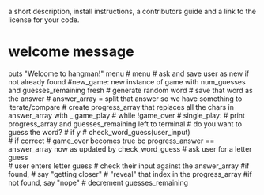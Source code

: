 a short description,
 install instructions, 
 a contributors guide 
 and a link to the license for your code.

 # welcome message
puts "Welcome to hangman!"
menu # menu
    # ask and save user as new if not already found 
     #new_game: new instance of game with num_guesses and guesses_remaining fresh
         # generate random word  # save that word as the answer
    # answer_array = split that answer so we have something to iterate/compare
    # create progress_array that replaces all the chars in answer_array with _
game_play
    # while !game_over
         # single_play: 
                    # print progress_array and guesses_remaining left to terminal
                    # do you want to guess the word?
                        # if y
                            # check_word_guess(user_input)  
                            # if correct
                                # game_over becomes true bc progress_answer == answer_array now as updated by check_word_guess
                    # ask user for a letter guess  
                    # user enters letter guess
                    # check their input against the answer_array
                        #if found, 
                            # say "getting closer"
                            #  "reveal" that index in the progress_array
                        #if not found, say "nope"
                    # decrement guesses_remaining